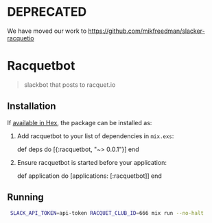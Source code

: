 # DEPRECATED #

We have moved our work to <https://github.com/mikfreedman/slacker-racquetio>

# Racquetbot

> slackbot that posts to racquet.io
 
## Installation

If [available in Hex](https://hex.pm/docs/publish), the package can be installed as:

  1. Add racquetbot to your list of dependencies in `mix.exs`:

        def deps do
          [{:racquetbot, "~> 0.0.1"}]
        end

  2. Ensure racquetbot is started before your application:

        def application do
          [applications: [:racquetbot]]
        end

## Running

```bash
 SLACK_API_TOKEN=api-token RACQUET_CLUB_ID=666 mix run --no-halt
```
